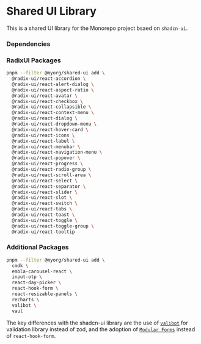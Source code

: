 # Shared UI Library

This is a shared UI library for the Monorepo project bsaed on `shadcn-ui`.

### Dependencies

### RadixUI Packages

```sh
pnpm --filter @myorg/shared-ui add \
  @radix-ui/react-accordion \
  @radix-ui/react-alert-dialog \
  @radix-ui/react-aspect-ratio \
  @radix-ui/react-avatar \
  @radix-ui/react-checkbox \
  @radix-ui/react-collapsible \
  @radix-ui/react-context-menu \
  @radix-ui/react-dialog \
  @radix-ui/react-dropdown-menu \
  @radix-ui/react-hover-card \
  @radix-ui/react-icons \
  @radix-ui/react-label \
  @radix-ui/react-menubar \
  @radix-ui/react-navigation-menu \
  @radix-ui/react-popover \
  @radix-ui/react-progress \
  @radix-ui/react-radio-group \
  @radix-ui/react-scroll-area \
  @radix-ui/react-select \
  @radix-ui/react-separator \
  @radix-ui/react-slider \
  @radix-ui/react-slot \
  @radix-ui/react-switch \
  @radix-ui/react-tabs \
  @radix-ui/react-toast \
  @radix-ui/react-toggle \
  @radix-ui/react-toggle-group \
  @radix-ui/react-tooltip
```

### Additional Packages

```sh
pnpm --filter @myorg/shared-ui add \
  cmdk \
  embla-carousel-react \
  input-otp \
  react-day-picker \
  react-hook-form \
  react-resizable-panels \
  recharts \
  valibot \
  vaul
```

The key differences with the shadcn-ui library are the use of [`valibot`][valibot]
for validation library instead of zod, and the adoption of [`Modular Forms`][modular-form]
instead of `react-hook-form`.

<!-- link reference definition -->
[valibot]: https://valibot.dev/
[modular-form]: https://modularforms.dev/
